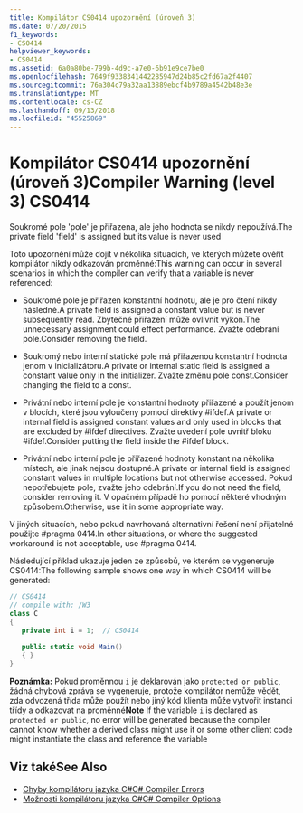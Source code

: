 ```yaml
---
title: Kompilátor CS0414 upozornění (úroveň 3)
ms.date: 07/20/2015
f1_keywords:
- CS0414
helpviewer_keywords:
- CS0414
ms.assetid: 6a0a80be-799b-4d9c-a7e0-6b91e9ce7be0
ms.openlocfilehash: 7649f9338341442285947d24b85c2fd67a2f4407
ms.sourcegitcommit: 76a304c79a32aa13889ebcf4b9789a4542b48e3e
ms.translationtype: MT
ms.contentlocale: cs-CZ
ms.lasthandoff: 09/13/2018
ms.locfileid: "45525869"
---
```

# <a name="compiler-warning-level-3-cs0414"></a><span data-ttu-id="250aa-102">Kompilátor CS0414 upozornění (úroveň 3)</span><span class="sxs-lookup"><span data-stu-id="250aa-102">Compiler Warning (level 3) CS0414</span></span>
<span data-ttu-id="250aa-103">Soukromé pole 'pole' je přiřazena, ale jeho hodnota se nikdy nepoužívá.</span><span class="sxs-lookup"><span data-stu-id="250aa-103">The private field 'field' is assigned but its value is never used</span></span>  
  
 <span data-ttu-id="250aa-104">Toto upozornění může dojít v několika situacích, ve kterých můžete ověřit kompilátor nikdy odkazován proměnné:</span><span class="sxs-lookup"><span data-stu-id="250aa-104">This warning can occur in several scenarios in which the compiler can verify that a variable is never referenced:</span></span>  
  
-   <span data-ttu-id="250aa-105">Soukromé pole je přiřazen konstantní hodnotu, ale je pro čtení nikdy následně.</span><span class="sxs-lookup"><span data-stu-id="250aa-105">A private field is assigned a constant value but is never subsequently read.</span></span> <span data-ttu-id="250aa-106">Zbytečné přiřazení může ovlivnit výkon.</span><span class="sxs-lookup"><span data-stu-id="250aa-106">The unnecessary assignment could effect performance.</span></span> <span data-ttu-id="250aa-107">Zvažte odebrání pole.</span><span class="sxs-lookup"><span data-stu-id="250aa-107">Consider removing the field.</span></span>  
  
-   <span data-ttu-id="250aa-108">Soukromý nebo interní statické pole má přiřazenou konstantní hodnota jenom v inicializátoru.</span><span class="sxs-lookup"><span data-stu-id="250aa-108">A private or internal static field is assigned a constant value only in the initializer.</span></span> <span data-ttu-id="250aa-109">Zvažte změnu pole const.</span><span class="sxs-lookup"><span data-stu-id="250aa-109">Consider changing the field to a const.</span></span>  
  
-   <span data-ttu-id="250aa-110">Privátní nebo interní pole je konstantní hodnoty přiřazené a použít jenom v blocích, které jsou vyloučeny pomocí direktivy #ifdef.</span><span class="sxs-lookup"><span data-stu-id="250aa-110">A private or internal field is assigned constant values and only used in blocks that are excluded by #ifdef directives.</span></span> <span data-ttu-id="250aa-111">Zvažte uvedení pole uvnitř bloku #ifdef.</span><span class="sxs-lookup"><span data-stu-id="250aa-111">Consider putting the field inside the #ifdef block.</span></span>  
  
-   <span data-ttu-id="250aa-112">Privátní nebo interní pole je přiřazené hodnoty konstant na několika místech, ale jinak nejsou dostupné.</span><span class="sxs-lookup"><span data-stu-id="250aa-112">A private or internal field is assigned constant values in multiple locations but not otherwise accessed.</span></span> <span data-ttu-id="250aa-113">Pokud nepotřebujete pole, zvažte jeho odebrání.</span><span class="sxs-lookup"><span data-stu-id="250aa-113">If you do not need the field, consider removing it.</span></span> <span data-ttu-id="250aa-114">V opačném případě ho pomocí některé vhodným způsobem.</span><span class="sxs-lookup"><span data-stu-id="250aa-114">Otherwise, use it in some appropriate way.</span></span>  
  
 <span data-ttu-id="250aa-115">V jiných situacích, nebo pokud navrhovaná alternativní řešení není přijatelné použijte #pragma 0414.</span><span class="sxs-lookup"><span data-stu-id="250aa-115">In other situations, or where the suggested workaround is not acceptable, use #pragma 0414.</span></span>  
  
 <span data-ttu-id="250aa-116">Následující příklad ukazuje jeden ze způsobů, ve kterém se vygeneruje CS0414:</span><span class="sxs-lookup"><span data-stu-id="250aa-116">The following sample shows one way in which CS0414 will be generated:</span></span>  
  
```csharp  
// CS0414  
// compile with: /W3  
class C  
{  
   private int i = 1;  // CS0414  
  
   public static void Main()  
   { }  
}  
```  
  
 <span data-ttu-id="250aa-117">**Poznámka:** Pokud proměnnou `i` je deklarován jako `protected or public`, žádná chybová zpráva se vygeneruje, protože kompilátor nemůže vědět, zda odvozená třída může použít nebo jiný kód klienta může vytvořit instanci třídy a odkazovat na proměnné</span><span class="sxs-lookup"><span data-stu-id="250aa-117">**Note** If the variable `i` is declared as `protected or public`, no error will be generated because the compiler cannot know whether a derived class might use it or some other client code might instantiate the class and reference the variable</span></span>  
  
## <a name="see-also"></a><span data-ttu-id="250aa-118">Viz také</span><span class="sxs-lookup"><span data-stu-id="250aa-118">See Also</span></span>

- [<span data-ttu-id="250aa-119">Chyby kompilátoru jazyka C#</span><span class="sxs-lookup"><span data-stu-id="250aa-119">C# Compiler Errors</span></span>](../../csharp/language-reference/compiler-messages/index.md)  
- [<span data-ttu-id="250aa-120">Možnosti kompilátoru jazyka C#</span><span class="sxs-lookup"><span data-stu-id="250aa-120">C# Compiler Options</span></span>](../../csharp/language-reference/compiler-options/index.md)
